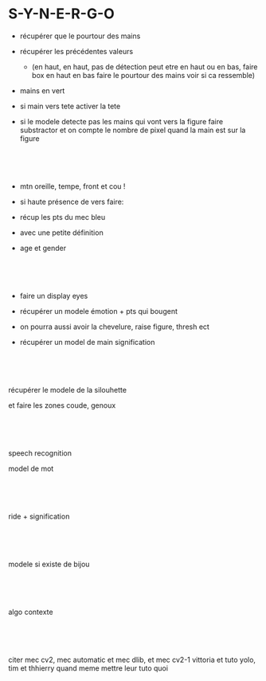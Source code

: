 # S-Y-N-E-R-G-O

- récupérer que le  pourtour des mains

- récupérer les précédentes valeurs

    -  (en haut, en haut, pas de détection peut etre en haut ou en bas, faire box en haut en bas faire le pourtour des mains
        voir si ca ressemble)

- mains en vert

- si main vers tete activer la tete

- si le modele detecte pas les mains qui vont vers la figure faire substractor et on compte le nombre de pixel quand la main est sur la figure

<br><br><br>

- mtn oreille, tempe, front et cou ! 

- si haute présence de vers faire:

- récup les pts du mec bleu

- avec une petite définition

- age et gender


<br><br><br>

- faire un display eyes

- récupérer un modele émotion + pts qui bougent

- on pourra aussi avoir la chevelure, raise figure, thresh ect

- récupérer un model de main signification



<br><br><br>

récupérer le modele de la silouhette

et faire les zones coude, genoux

<br><br><br>

speech recognition

model de mot

<br><br><br>

ride + signification

<br><br><br>

modele si existe de bijou

<br><br><br>

algo contexte

<br><br><br>

citer mec cv2, mec automatic et mec dlib, et mec cv2-1 vittoria et tuto yolo, tim et thhierry quand meme mettre leur tuto quoi
